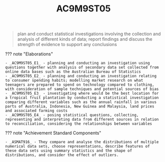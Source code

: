 ﻿---
backlinks:
- title: Learning Areas
  url: /memex/sense/Teaching/Curriculum/v9/v9-learning-areas.html
tags: australian-curriculum
title: AC9M9ST05
type: note
---
> plan and conduct statistical investigations involving the collection and analysis of different kinds of data; report findings and discuss the strength of evidence to support any conclusions

??? note "Elaborations"

	- _AC9M9ST05_E1_ - planning and conducting an investigation using questions together with analysis of secondary data set collected from online data bases such as the Australian Bureau of Statistics
	- _AC9M9ST05_E2_ - planning and conducting an investigation relating to consumer spending habits; modelling market research on what teenagers are prepared to spend on technology compared to clothing, with consideration of sample techniques and potential sources of bias
	- _AC9M9ST05_E3_ - investigating where would be the best location for a tropical fruit plantation by conducting a statistical investigation comparing different variables such as the annual rainfall in various parts of Australia, Indonesia, New Guinea and Malaysia, land prices and associated farming costs
	- _AC9M9ST05_E4_ - posing statistical questions, collecting, representing and interpreting data from different sources in relation to reconciliation, considering the relationships between variables
??? note "Achievement Standard Components"

	- _ASMAT916_ - They compare and analyse the distributions of multiple numerical data sets, choose representations, describe features of these data sets using summary statistics and the shape of distributions, and consider the effect of outliers.